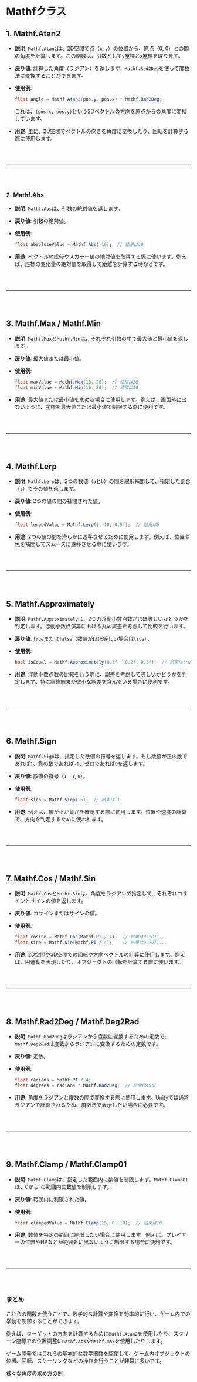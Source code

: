 # Mathfクラス

## **1. Mathf.Atan2**

- **説明**: `Mathf.Atan2`は、2D空間で点（`x`, `y`）の位置から、原点（0, 0）との間の角度を計算します。この関数は、引数として`y`座標と`x`座標を取ります。
- **戻り値**: 計算した角度（ラジアン）を返します。`Mathf.Rad2Deg`を使って度数法に変換することができます。
- **使用例**:
  ```csharp
  float angle = Mathf.Atan2(pos.y, pos.x) * Mathf.Rad2Deg;
  ```
  これは、`(pos.x, pos.y)`という2Dベクトルの方向を原点からの角度に変換しています。

- **用途**: 主に、2D空間でベクトルの向きを角度に変換したり、回転を計算する際に使用します。

<br>

<br>

---

<br>

<br>

### **2. Mathf.Abs**

- **説明**: `Mathf.Abs`は、引数の絶対値を返します。
- **戻り値**: 引数の絶対値。
- **使用例**:
  ```csharp
  float absoluteValue = Mathf.Abs(-10);  // 結果は10
  ```

- **用途**: ベクトルの成分やスカラー値の絶対値を取得する際に使います。例えば、座標の変化量の絶対値を取得して距離を計算する時などです。

<br>

<br>

---

<br>

<br>

## **3. Mathf.Max / Mathf.Min**

- **説明**: `Mathf.Max`と`Mathf.Min`は、それぞれ引数の中で最大値と最小値を返します。
- **戻り値**: 最大値または最小値。
- **使用例**:
  ```csharp
  float maxValue = Mathf.Max(10, 20);  // 結果は20
  float minValue = Mathf.Min(10, 20);  // 結果は10
  ```

- **用途**: 最大値または最小値を求める場合に使用します。例えば、画面外に出ないように、座標を最大値または最小値で制限する際に便利です。

<br>

<br>

---

<br>

<br>

## **4. Mathf.Lerp**

- **説明**: `Mathf.Lerp`は、2つの数値（`a`と`b`）の間を線形補間して、指定した割合（`t`）でその値を返します。
- **戻り値**: 2つの値の間の補間された値。
- **使用例**:
  ```csharp
  float lerpedValue = Mathf.Lerp(0, 10, 0.5f);  // 結果は5
  ```

- **用途**: 2つの値の間を滑らかに遷移させるために使用します。例えば、位置や色を補間してスムーズに遷移させる際に使います。

<br>

<br>

---

<br>

<br>

## **5. Mathf.Approximately**

- **説明**: `Mathf.Approximately`は、2つの浮動小数点数がほぼ等しいかどうかを判定します。浮動小数点演算における丸め誤差を考慮して比較を行います。
- **戻り値**: `true`または`false`（数値がほぼ等しい場合は`true`）。
- **使用例**:
  ```csharp
  bool isEqual = Mathf.Approximately(0.1f + 0.2f, 0.3f);  // 結果はtrue
  ```

- **用途**: 浮動小数点数の比較を行う際に、誤差を考慮して等しいかどうかを判定します。特に計算結果が微小な誤差を含んでいる場合に便利です。

<br>

<br>

---

<br>

<br>

## **6. Mathf.Sign**

- **説明**: `Mathf.Sign`は、指定した数値の符号を返します。もし数値が正の数であれば`1`、負の数であれば`-1`、ゼロであれば`0`を返します。
- **戻り値**: 数値の符号（`1`, `-1`, `0`）。
- **使用例**:
  ```csharp
  float sign = Mathf.Sign(-5);  // 結果は-1
  ```

- **用途**: 例えば、値が正か負かを確認する際に使用します。位置や速度の計算で、方向を判定するために使われます。

<br>

<br>

---

<br>

<br>

## **7. Mathf.Cos / Mathf.Sin**

- **説明**: `Mathf.Cos`と`Mathf.Sin`は、角度をラジアンで指定して、それぞれコサインとサインの値を返します。
- **戻り値**: コサインまたはサインの値。
- **使用例**:
  ```csharp
  float cosine = Mathf.Cos(Mathf.PI / 4);  // 結果は0.7071...
  float sine = Mathf.Sin(Mathf.PI / 4);    // 結果は0.7071...
  ```

- **用途**: 2D空間や3D空間での回転や方向ベクトルの計算に使用します。例えば、円運動を表現したり、オブジェクトの回転を計算する際に使います。

<br>

<br>

---

<br>

<br>

## **8. Mathf.Rad2Deg / Mathf.Deg2Rad**

- **説明**: `Mathf.Rad2Deg`はラジアンから度数に変換するための定数で、`Mathf.Deg2Rad`は度数からラジアンに変換するための定数です。
- **戻り値**: 定数。
- **使用例**:
  ```csharp
  float radians = Mathf.PI / 4;
  float degrees = radians * Mathf.Rad2Deg;  // 結果は45度
  ```

- **用途**: 角度をラジアンと度数の間で変換する際に使用します。Unityでは通常ラジアンで計算されるため、度数法で表示したい場合に必要です。

<br>

<br>

---

<br>

<br>

## **9. Mathf.Clamp / Mathf.Clamp01**

- **説明**: `Mathf.Clamp`は、指定した範囲内に数値を制限します。`Mathf.Clamp01`は、0から1の範囲内に数値を制限します。
- **戻り値**: 範囲内に制限された値。
- **使用例**:
  ```csharp
  float clampedValue = Mathf.Clamp(15, 0, 10);  // 結果は10
  ```

- **用途**: 数値を特定の範囲に制限したい場合に使用します。例えば、プレイヤーの位置やHPなどが範囲外に出ないように制限する場合に便利です。

<br>

<br>

---

<br>

<br>

### **まとめ**

これらの関数を使うことで、数学的な計算や変換を効率的に行い、ゲーム内での挙動を制御することができます。

例えば、ターゲットの方向を計算するために`Mathf.Atan2`を使用したり、スクリーン座標での位置調整に`Mathf.Abs`や`Mathf.Max`を使用したりします。

ゲーム開発ではこれらの基本的な数学関数を駆使して、ゲーム内オブジェクトの位置、回転、スケーリングなどの操作を行うことが非常に多いです。

[様々な角度の求め方の例](様々な角度の求め方.md)